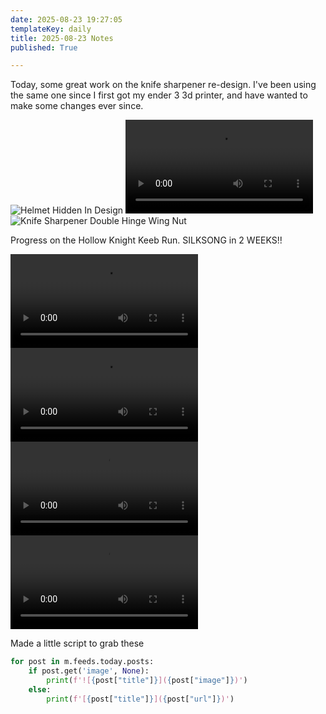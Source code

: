 ```yaml
---
date: 2025-08-23 19:27:05
templateKey: daily
title: 2025-08-23 Notes
published: True

---
```



Today, some great work on the knife sharpener re-design.  I've been using the
same one since I first got my ender 3 3d printer, and have wanted to make some
changes ever since.

![Helmet Hidden In Design](https://dropper.wayl.one/api/file/4cf7ea72-ad4b-421e-92ad-9d08e47b469a.png)
![Knife Sharpener Double Hinge First Try](https://dropper.wayl.one/api/file/30335f07-9cac-4e66-b908-f0e3cfbf7582.mp4)
![Knife Sharpener Double Hinge Wing Nut](https://dropper.wayl.one/api/file/27b5c23f-69a3-4e7b-a468-5a6767e1cb2e.png)

Progress on the Hollow Knight Keeb Run.  SILKSONG in 2 WEEKS!!

![Getting The Lumafly Lantern In My Hollow Knight Keeb Run](https://dropper.wayl.one/api/file/2ea5790c-66d7-401d-95c7-c81a2bccb743.mp4)
![Unlocking Royal Waterways In Hollow Knight Keeb Run](https://dropper.wayl.one/api/file/3713bdd1-c645-46c5-85d2-451356383842.mp4)
![Entering Royal Waterway Hollow Knight Keeb Run](https://dropper.wayl.one/api/file/58235f4d-701f-4ddc-a26d-ab5f9e0bdbfc.mp4)
![Unlock Royal Waterway Bench In Hollow Knight Keeb](https://dropper.wayl.one/api/file/bdf1985b-6a32-4bf4-9f9a-d6f814db7136.mp4)

Made a little script to grab these

``` python
for post in m.feeds.today.posts:
    if post.get('image', None):
        print(f'![{post["title"]}]({post["image"]})')
    else:
        print(f'[{post["title"]}]({post["url"]})')
```
